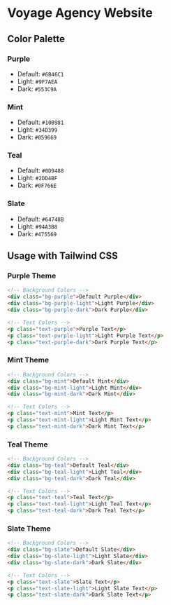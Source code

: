 # Voyage Agency Website

## Color Palette

### Purple
- Default: `#6B46C1`
- Light: `#9F7AEA`
- Dark: `#553C9A`

### Mint
- Default: `#10B981`
- Light: `#34D399`
- Dark: `#059669`

### Teal
- Default: `#0D9488`
- Light: `#2DD4BF`
- Dark: `#0F766E`

### Slate
- Default: `#64748B`
- Light: `#94A3B8`
- Dark: `#475569`

## Usage with Tailwind CSS

### Purple Theme
```html
<!-- Background Colors -->
<div class="bg-purple">Default Purple</div>
<div class="bg-purple-light">Light Purple</div>
<div class="bg-purple-dark">Dark Purple</div>

<!-- Text Colors -->
<p class="text-purple">Purple Text</p>
<p class="text-purple-light">Light Purple Text</p>
<p class="text-purple-dark">Dark Purple Text</p>
```

### Mint Theme
```html
<!-- Background Colors -->
<div class="bg-mint">Default Mint</div>
<div class="bg-mint-light">Light Mint</div>
<div class="bg-mint-dark">Dark Mint</div>

<!-- Text Colors -->
<p class="text-mint">Mint Text</p>
<p class="text-mint-light">Light Mint Text</p>
<p class="text-mint-dark">Dark Mint Text</p>
```

### Teal Theme
```html
<!-- Background Colors -->
<div class="bg-teal">Default Teal</div>
<div class="bg-teal-light">Light Teal</div>
<div class="bg-teal-dark">Dark Teal</div>

<!-- Text Colors -->
<p class="text-teal">Teal Text</p>
<p class="text-teal-light">Light Teal Text</p>
<p class="text-teal-dark">Dark Teal Text</p>
```

### Slate Theme
```html
<!-- Background Colors -->
<div class="bg-slate">Default Slate</div>
<div class="bg-slate-light">Light Slate</div>
<div class="bg-slate-dark">Dark Slate</div>

<!-- Text Colors -->
<p class="text-slate">Slate Text</p>
<p class="text-slate-light">Light Slate Text</p>
<p class="text-slate-dark">Dark Slate Text</p>
```